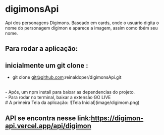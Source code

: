 # digimonsApi
Api dos personagens Digimons. Baseado em cards, onde o usuário digita o nome do personagem digimon e aparece a imagem, assim como tbém seu nome.

## Para rodar a aplicação:
## inicialmente um git clone :
- git clone git@github.com:reinaldoper/digimonsApi.git
</br>
- Após, um npm install para baixar as dependencias do projeto.
</br>
- Para rodar no terminal, baixar a extensão GO LIVE 
</br>
# A primeira Tela da aplicação:
![Tela Inicial](image/digimom.png) 



## API se encontra nesse link:https://digimon-api.vercel.app/api/digimon
